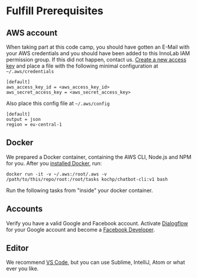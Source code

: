 # Fulfill Prerequisites

## AWS account

When taking part at this code camp, you should have gotten an E-Mail with your AWS credentials and you should have been added to this InnoLab IAM permission group. If this did not happen, contact us.
[Create a new access key](http://docs.aws.amazon.com/general/latest/gr/managing-aws-access-keys.html) and place a file with the following minimal configuration at `~/.aws/credentials`

```
[default]
aws_access_key_id = <aws_access_key_id>
aws_secret_access_key = <aws_secret_access_key>
```

Also place this config file at `~/.aws/config`

```
[default]
output = json
region = eu-central-1
```

## Docker

We prepared a Docker container, containing the AWS CLI, Node.js and NPM for you. After you [installed Docker](https://docs.docker.com/engine/installation/), run:

```
docker run -it -v ~/.aws:/root/.aws -v /path/to/this/repo/root:/root/tasks kochp/chatbot-cli:v1 bash
```

Run the following tasks from "inside" your docker container.

## Accounts

Verify you have a valid Google and Facebook account. Activate [Dialogflow](https://dialogflow.com/) for your Google account and become a [Facebook Developer](https://developers.facebook.com/).

## Editor

We recommend [VS Code](https://code.visualstudio.com/), but you can use Sublime, IntelliJ, Atom or what ever you like.
